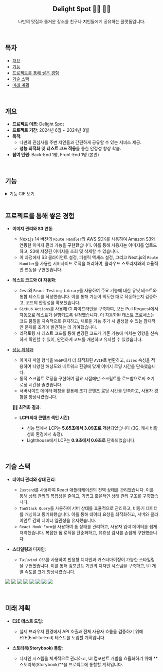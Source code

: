 <h2 style="text-align: center;">Delight Spot 👩‍💻 🧑‍💻</h2>
<p style="text-align: center;">나만의 맛집과 즐거운 장소를 친구나 지인들에게 공유하는 플랫폼입니다.</p>

<br />

## 목차

- [개요](#개요)
- [기능](#기능)
- [프로젝트를 통해 쌓은 경험](#프로젝트를-통해-쌓은-경험)
- [기술 스택](#기술-스택)
- [미래 계획](#미래-계획)

<br />

## 개요

- **프로젝트 이름**: Delight Spot
- **프로젝트 기간**: 2024년 6월 ~ 2024년 8월
- **목적**:
  - 나만의 관심사를 주변 지인들과 간편하게 공유할 수 있는 서비스 제공.
  - **성능 최적화** 및 **테스트 코드 적용**을 통한 안정성 향상 학습.
- **참여 인원**: Back-End 1명, Front-End 1명 (본인)

<br />

## 기능

<details>
<summary>기능 GIF 보기</summary>

- **카카오 로그인**: 카카오 계정을 사용하여 쉽게 로그인할 수 있는 기능.
- **스토어 CRUD**: 사용자가 스토어를 생성(Create), 읽기(Read), 수정(Update), 삭제(Delete)할 수 있는 기능.
- **리뷰 CRUD (평점)**: 사용자가 스토어에 대한 리뷰를 작성(Create), 읽기(Read), 수정(Update), 삭제(Delete)하며 평점을 부여할 수 있는 기능.
- **스토어 찜(Booking)하기**: 마음에 드는 스토어를 찜(Booking) 목록에 추가할 수 있는 기능.
- **나의 찜목록 확인과 제거**: 사용자가 자신이 찜한 스토어 목록을 확인하고, 목록에서 제거할 수 있는 기능.

<div style="display: flex; flex-direction: column; align-items: center; text-align: center; margin-bottom: 20px;">
  <h4>﹒Mypage 기능</h4>
  <img src="https://github.com/delight-spot/README-Contents/blob/main/mypage.gif?raw=true" alt="Mypage" width="700" height="auto">
</div>

<div style="display: flex; flex-direction: column; align-items: center; text-align: center; margin-bottom: 20px;">
  <h4>﹒스토어 생성 기능</h4>
  <img src="https://github.com/delight-spot/README-Contents/blob/main/create_store.gif?raw=true" alt="Create Store" width="700" height="auto">
</div>

<div style="display: flex; flex-direction: column; align-items: center; text-align: center; margin-bottom: 20px;">
  <h4>﹒리뷰 읽기 기능</h4>
  <img src="https://github.com/delight-spot/README-Contents/blob/main/read_review.gif?raw=true" alt="Read Review" width="700" height="auto">
</div>

</details>

<br />

## 프로젝트를 통해 쌓은 경험

- **이미지 관리와 S3 연동**:

  - Next.js 14 버전의 `Route Handler`와 AWS SDK를 사용하여 Amazon S3와 연동한 이미지 관리 기능을 구현했습니다. 이를 통해 사용자는 이미지를 업로드하고, S3에 저장된 이미지를 조회 및 삭제할 수 있습니다.
  - 이 과정에서 S3 클라이언트 설정, 퍼블릭 액세스 설정, 그리고 Next.js의 `Route Handler`를 사용한 서버사이드 로직을 처리하여, 클라우드 스토리지와의 효율적인 연동을 구현했습니다.

- **테스트 코드와 CI 자동화**:

  - `Jest`와 `React Testing Library`를 사용하여 주요 기능에 대한 유닛 테스트와 통합 테스트를 작성했습니다. 이를 통해 기능이 의도한 대로 작동하는지 검증하고, 코드의 안정성을 확보했습니다.
  - `GitHub Actions`를 사용해 CI 파이프라인을 구축하여, 모든 Pull Request에서 자동으로 테스트가 실행되도록 설정했습니다. 이 자동화된 테스트 프로세스는 코드 품질을 지속적으로 유지하고, 새로운 기능 추가 시 발생할 수 있는 잠재적인 문제를 조기에 발견하는 데 기여했습니다.
  - 리팩토링 시 테스트 코드를 통해 변경된 코드가 기존 기능에 미치는 영향을 신속하게 확인할 수 있어, 안전하게 코드를 개선하고 유지할 수 있었습니다.

- [성능 최적화](https://jangth0655.github.io/jangth/blog/react-project-performance):

  - 이미지 파일 형식을 `WebP`에서 더 최적화된 `AVIF`로 변환하고, `sizes` 속성을 적용하여 다양한 해상도와 네트워크 환경에 맞게 이미지 로딩 시간을 단축했습니다.
  - 동적 스크립트 로딩을 구현하여 필요 시점에만 스크립트를 로드함으로써 초기 로딩 시간을 줄였습니다.
  - 서버사이드 데이터 페칭을 활용해 초기 콘텐츠 로딩 시간을 단축하고, 사용자 경험을 향상시켰습니다.

  **🧑‍💻 최적화 결과**:

  - **LCP(최대 콘텐츠 색인 시간)**:

    - 성능 탭에서 LCP는 **5.65초에서 3.09초로 개선**되었습니다 (3G, 캐시 비활성화 환경에서 측정).
    - Lighthouse에서 LCP는 **0.9초에서 0.6초로** 단축되었습니다.

<br />

## 기술 스택

- **데이터 관리와 상태 관리**:

  - `Zustand`를 사용하여 React 애플리케이션의 전역 상태를 관리했습니다. 이를 통해 상태 관리의 복잡성을 줄이고, 가볍고 효율적인 상태 관리 구조를 구축했습니다.
  - `TanStack Query`를 사용하여 서버 상태를 효율적으로 관리하고, 비동기 데이터를 캐싱하고 동기화했습니다. 이를 통해 데이터 요청을 최적화하고, 서버와 클라이언트 간의 데이터 일관성을 유지했습니다.
  - `React Hook Form`을 사용하여 폼 상태를 관리하고, 사용자 입력 데이터를 쉽게 처리했습니다. 복잡한 폼 로직을 단순화하고, 유효성 검사를 손쉽게 구현했습니다.

- **스타일링과 디자인**:

  - `Tailwind CSS`를 사용하여 반응형 디자인과 커스터마이징이 가능한 스타일링을 구현했습니다. 이를 통해 컴포넌트 기반의 디자인 시스템을 구축하고, UI 개발 속도를 크게 향상시켰습니다.

<p>
  <img src="https://img.shields.io/badge/Next.js-000000?style=for-the-badge&logo=Next.js&logoColor=white"/>
  <img src="https://img.shields.io/badge/Zustand-764ABC?style=for-the-badge&logo=zustand&logoColor=white"/>
  <img src="https://img.shields.io/badge/Tanstack%20Query-FF4154?style=for-the-badge&logo=react-query&logoColor=white"/>
  <img src="https://img.shields.io/badge/Jest-C21325?style=for-the-badge&logo=jest&logoColor=white"/>
  <img src="https://img.shields.io/badge/RTL-E33332?style=for-the-badge&logo=testing-library&logoColor=white"/>
  <img src="https://img.shields.io/badge/Framer%20Motion-0055FF?style=for-the-badge&logo=framer&logoColor=white"/>
  <img src="https://img.shields.io/badge/React%20Hook%20Form-EC5990?style=for-the-badge&logo=react-hook-form&logoColor=white"/>
  <img src="https://img.shields.io/badge/Tailwind%20CSS-38B2AC?style=for-the-badge&logo=tailwind-css&logoColor=white"/>
</p>

<br />

## 미래 계획

- **E2E 테스트 도입**:

  - 실제 브라우저 환경에서 API 호출과 전체 사용자 흐름을 검증하기 위해 E2E(End-to-End) 테스트를 도입할 계획입니다.

- **스토리북(Storybook) 통합**:
  - 디자인 시스템을 체계적으로 관리하고, UI 컴포넌트 개발을 효율화하기 위해 **스토리북(Storybook)**을 프로젝트에 통합할 계획입니다.

